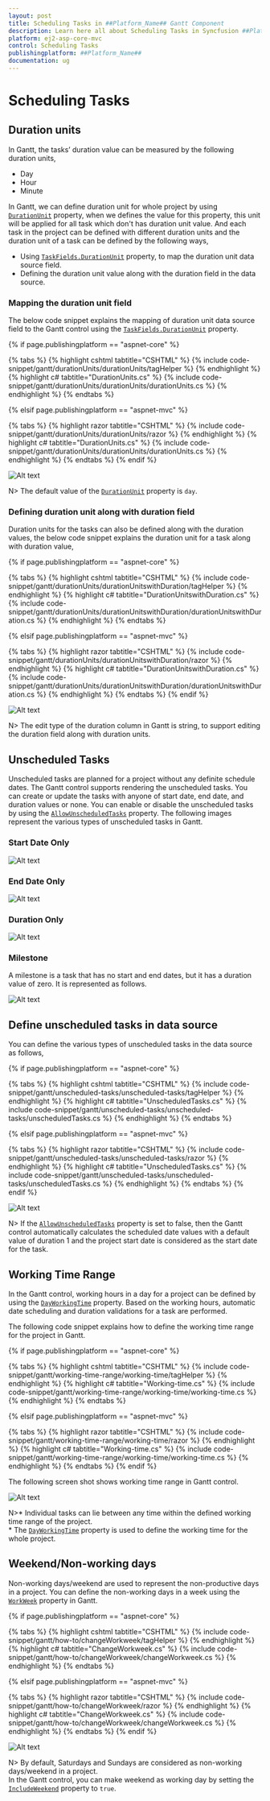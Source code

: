 ```yaml
---
layout: post
title: Scheduling Tasks in ##Platform_Name## Gantt Component
description: Learn here all about Scheduling Tasks in Syncfusion ##Platform_Name## Gantt component of Syncfusion Essential JS 2 and more.
platform: ej2-asp-core-mvc
control: Scheduling Tasks
publishingplatform: ##Platform_Name##
documentation: ug
---
```



# Scheduling Tasks

## Duration units

In Gantt, the tasks’ duration value can be measured by the following duration units,

* Day
* Hour
* Minute

In Gantt, we can define duration unit for whole project by using [`DurationUnit`](https://help.syncfusion.com/cr/aspnetcore-js2/Syncfusion.EJ2.Gantt.Gantt.html#Syncfusion_EJ2_Gantt_Gantt_DurationUnit) property, when we defines the value for this property, this unit will be applied for all task which don't has duration unit value. And each task in the project can be defined with different duration units and the duration unit of a task can be defined by the following ways,

* Using [`TaskFields.DurationUnit`](https://help.syncfusion.com/cr/aspnetcore-js2/Syncfusion.EJ2.Gantt.GanttTaskFields.html#Syncfusion_EJ2_Gantt_GanttTaskFields_DurationUnit) property, to map the duration unit data source field.
* Defining the duration unit value along with the duration field in the data source.

### Mapping the duration unit field

The below code snippet explains the mapping of duration unit data source field to the Gantt control using the [`TaskFields.DurationUnit`](https://help.syncfusion.com/cr/aspnetcore-js2/Syncfusion.EJ2.Gantt.GanttTaskFields.html#Syncfusion_EJ2_Gantt_GanttTaskFields_DurationUnit) property.

{% if page.publishingplatform == "aspnet-core" %}

{% tabs %}
{% highlight cshtml tabtitle="CSHTML" %}
{% include code-snippet/gantt/durationUnits/durationUnits/tagHelper %}
{% endhighlight %}
{% highlight c# tabtitle="DurationUnits.cs" %}
{% include code-snippet/gantt/durationUnits/durationUnits/durationUnits.cs %}
{% endhighlight %}
{% endtabs %}

{% elsif page.publishingplatform == "aspnet-mvc" %}

{% tabs %}
{% highlight razor tabtitle="CSHTML" %}
{% include code-snippet/gantt/durationUnits/durationUnits/razor %}
{% endhighlight %}
{% highlight c# tabtitle="DurationUnits.cs" %}
{% include code-snippet/gantt/durationUnits/durationUnits/durationUnits.cs %}
{% endhighlight %}
{% endtabs %}
{% endif %}



![Alt text](images/durationUnits.png)

N> The default value of the [`DurationUnit`](https://help.syncfusion.com/cr/aspnetcore-js2/Syncfusion.EJ2.Gantt.GanttTaskFields.html#Syncfusion_EJ2_Gantt_GanttTaskFields_DurationUnit) property is `day`.

### Defining duration unit along with duration field

Duration units for the tasks can also be defined along with the duration values, the below code snippet explains the duration unit for a task along with duration value,

{% if page.publishingplatform == "aspnet-core" %}

{% tabs %}
{% highlight cshtml tabtitle="CSHTML" %}
{% include code-snippet/gantt/durationUnits/durationUnitswithDuration/tagHelper %}
{% endhighlight %}
{% highlight c# tabtitle="DurationUnitswithDuration.cs" %}
{% include code-snippet/gantt/durationUnits/durationUnitswithDuration/durationUnitswithDuration.cs %}
{% endhighlight %}
{% endtabs %}

{% elsif page.publishingplatform == "aspnet-mvc" %}

{% tabs %}
{% highlight razor tabtitle="CSHTML" %}
{% include code-snippet/gantt/durationUnits/durationUnitswithDuration/razor %}
{% endhighlight %}
{% highlight c# tabtitle="DurationUnitswithDuration.cs" %}
{% include code-snippet/gantt/durationUnits/durationUnitswithDuration/durationUnitswithDuration.cs %}
{% endhighlight %}
{% endtabs %}
{% endif %}



![Alt text](images/durationUnitswithDuration.png)

N> The edit type of the duration column in Gantt is string, to support editing the duration field along with duration units.

## Unscheduled Tasks

Unscheduled tasks are planned for a project without any definite schedule dates. The Gantt control supports rendering the unscheduled tasks. You can create or update the tasks with anyone of start date, end date, and duration values or none. You can enable or disable the unscheduled tasks by using the [`AllowUnscheduledTasks`](https://help.syncfusion.com/cr/aspnetcore-js2/Syncfusion.EJ2.Gantt.Gantt.html#Syncfusion_EJ2_Gantt_Gantt_AllowUnscheduledTasks) property. The following images represent the various types of unscheduled tasks in Gantt.

### Start Date Only

![Alt text](images/startDate-only.png)

### End Date Only

![Alt text](images/endDate-only.png)

### Duration Only

![Alt text](images/duration-only.png)

### Milestone

A milestone is a task that has no start and end dates, but it has a duration value of zero. It is represented as follows.

![Alt text](images/milestone.png)

## Define unscheduled tasks in data source

You can define the various types of unscheduled tasks in the data source as follows,

{% if page.publishingplatform == "aspnet-core" %}

{% tabs %}
{% highlight cshtml tabtitle="CSHTML" %}
{% include code-snippet/gantt/unscheduled-tasks/unscheduled-tasks/tagHelper %}
{% endhighlight %}
{% highlight c# tabtitle="UnscheduledTasks.cs" %}
{% include code-snippet/gantt/unscheduled-tasks/unscheduled-tasks/unscheduledTasks.cs %}
{% endhighlight %}
{% endtabs %}

{% elsif page.publishingplatform == "aspnet-mvc" %}

{% tabs %}
{% highlight razor tabtitle="CSHTML" %}
{% include code-snippet/gantt/unscheduled-tasks/unscheduled-tasks/razor %}
{% endhighlight %}
{% highlight c# tabtitle="UnscheduledTasks.cs" %}
{% include code-snippet/gantt/unscheduled-tasks/unscheduled-tasks/unscheduledTasks.cs %}
{% endhighlight %}
{% endtabs %}
{% endif %}



![Alt text](images/unscheduledTasks.png)

N> If the [`AllowUnscheduledTasks`](https://help.syncfusion.com/cr/aspnetcore-js2/Syncfusion.EJ2.Gantt.Gantt.html#Syncfusion_EJ2_Gantt_Gantt_AllowUnscheduledTasks) property is set to false, then the Gantt control automatically calculates the scheduled date values with a default value of duration 1 and the project start date is considered as the start date for the task.

## Working Time Range

In the Gantt control, working hours in a day for a project can be defined by using the [`DayWorkingTime`](https://help.syncfusion.com/cr/aspnetcore-js2/Syncfusion.EJ2.Gantt.Gantt.html#Syncfusion_EJ2_Gantt_Gantt_DayWorkingTime) property. Based on the working hours, automatic date scheduling and duration validations for a task are performed.

The following code snippet explains how to define the working time range for the project in Gantt.

{% if page.publishingplatform == "aspnet-core" %}

{% tabs %}
{% highlight cshtml tabtitle="CSHTML" %}
{% include code-snippet/gantt/working-time-range/working-time/tagHelper %}
{% endhighlight %}
{% highlight c# tabtitle="Working-time.cs" %}
{% include code-snippet/gantt/working-time-range/working-time/working-time.cs %}
{% endhighlight %}
{% endtabs %}

{% elsif page.publishingplatform == "aspnet-mvc" %}

{% tabs %}
{% highlight razor tabtitle="CSHTML" %}
{% include code-snippet/gantt/working-time-range/working-time/razor %}
{% endhighlight %}
{% highlight c# tabtitle="Working-time.cs" %}
{% include code-snippet/gantt/working-time-range/working-time/working-time.cs %}
{% endhighlight %}
{% endtabs %}
{% endif %}



The following screen shot shows working time range in Gantt control.

![Alt text](images/working-time-range.png)

N>* Individual tasks can lie between any time within the defined working time range of the project.
<br/>* The [`DayWorkingTime`](https://help.syncfusion.com/cr/aspnetcore-js2/Syncfusion.EJ2.Gantt.Gantt.html#Syncfusion_EJ2_Gantt_Gantt_DayWorkingTime) property is used to define the working time for the whole project.

## Weekend/Non-working days

Non-working days/weekend are used to represent the non-productive days in a project. You can define the non-working days in a week using the [`WorkWeek`](https://help.syncfusion.com/cr/aspnetcore-js2/Syncfusion.EJ2.Gantt.Gantt.html#Syncfusion_EJ2_Gantt_Gantt_WorkWeek) property in Gantt.

{% if page.publishingplatform == "aspnet-core" %}

{% tabs %}
{% highlight cshtml tabtitle="CSHTML" %}
{% include code-snippet/gantt/how-to/changeWorkweek/tagHelper %}
{% endhighlight %}
{% highlight c# tabtitle="ChangeWorkweek.cs" %}
{% include code-snippet/gantt/how-to/changeWorkweek/changeWorkweek.cs %}
{% endhighlight %}
{% endtabs %}

{% elsif page.publishingplatform == "aspnet-mvc" %}

{% tabs %}
{% highlight razor tabtitle="CSHTML" %}
{% include code-snippet/gantt/how-to/changeWorkweek/razor %}
{% endhighlight %}
{% highlight c# tabtitle="ChangeWorkweek.cs" %}
{% include code-snippet/gantt/how-to/changeWorkweek/changeWorkweek.cs %}
{% endhighlight %}
{% endtabs %}
{% endif %}



![Alt text](images/changeWorkweek.png)

N> By default, Saturdays and Sundays are considered as non-working days/weekend in a project.
<br/> In the Gantt control, you can make weekend as working day by setting the [`IncludeWeekend`](https://help.syncfusion.com/cr/aspnetcore-js2/Syncfusion.EJ2.Gantt.Gantt.html#Syncfusion_EJ2_Gantt_Gantt_IncludeWeekend) property to `true`.